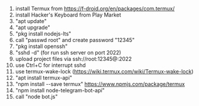 
1) install Termux from https://f-droid.org/en/packages/com.termux/
2) install Hacker's Keyboard from Play Market
3) "apt update"
4) "apt upgrade"
5) "pkg install nodejs-lts"
6) call "passwd root" and create password "12345"
7) "pkg install openssh"
8) "sshd -d"  (for run ssh server on port 2022)
9) upload project files via ssh://root:12345@<phoneIP>:2022
10) use Ctrl+C for interrupt sshd
11) use termux-wake-lock (https://wiki.termux.com/wiki/Termux-wake-lock)
12) "apt install termux-api"
13) "npm install --save termux" https://www.npmjs.com/package/termux
14) "npm install node-telegram-bot-api"
15) call "node bot.js"
